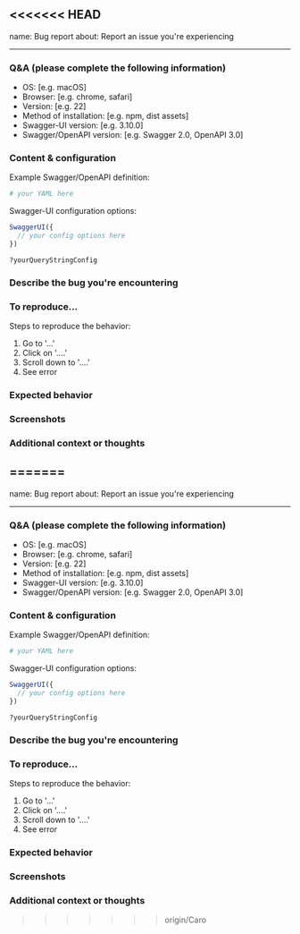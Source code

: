 <<<<<<< HEAD
---
name: Bug report
about: Report an issue you're experiencing

---

<!---
  Thanks for filing a bug report! 😄

  Before you submit, please read the following:

  If you're here to report a security issue, please STOP writing an issue and
  contact us at security@swagger.io instead!

  Search open/closed issues before submitting!

  Issues on GitHub are only related to problems of Swagger-UI itself. We'll try
  to offer support here for your use case, but we can't offer help with projects
  that use Swagger-UI indirectly, like Springfox or swagger-node.

  Likewise, we can't accept bugs in the Swagger/OpenAPI specifications
  themselves, or anything that violates the specifications.
-->

### Q&A (please complete the following information)
 - OS: [e.g. macOS]
 - Browser: [e.g. chrome, safari]
 - Version: [e.g. 22]
 - Method of installation: [e.g. npm, dist assets]
 - Swagger-UI version: [e.g. 3.10.0]
 - Swagger/OpenAPI version: [e.g. Swagger 2.0, OpenAPI 3.0]

### Content & configuration
<!--
  Provide us with a way to see what you're seeing,
  so that we can fix your issue.
-->

Example Swagger/OpenAPI definition:
```yaml
# your YAML here
```

Swagger-UI configuration options:
```js
SwaggerUI({
  // your config options here
})
```

```
?yourQueryStringConfig
```

### Describe the bug you're encountering
<!-- A clear and concise description of what the bug is. -->

### To reproduce...

Steps to reproduce the behavior:
1. Go to '...'
2. Click on '....'
3. Scroll down to '....'
4. See error

### Expected behavior
<!-- A clear and concise description of what you expected to happen. -->

### Screenshots
<!-- If applicable, add screenshots to help explain your problem. -->

### Additional context or thoughts
<!-- Add any other context about the problem here. -->
=======
---
name: Bug report
about: Report an issue you're experiencing

---

<!---
  Thanks for filing a bug report! 😄

  Before you submit, please read the following:

  If you're here to report a security issue, please STOP writing an issue and
  contact us at security@swagger.io instead!

  Search open/closed issues before submitting!

  Issues on GitHub are only related to problems of Swagger-UI itself. We'll try
  to offer support here for your use case, but we can't offer help with projects
  that use Swagger-UI indirectly, like Springfox or swagger-node.

  Likewise, we can't accept bugs in the Swagger/OpenAPI specifications
  themselves, or anything that violates the specifications.
-->

### Q&A (please complete the following information)
 - OS: [e.g. macOS]
 - Browser: [e.g. chrome, safari]
 - Version: [e.g. 22]
 - Method of installation: [e.g. npm, dist assets]
 - Swagger-UI version: [e.g. 3.10.0]
 - Swagger/OpenAPI version: [e.g. Swagger 2.0, OpenAPI 3.0]

### Content & configuration
<!--
  Provide us with a way to see what you're seeing,
  so that we can fix your issue.
-->

Example Swagger/OpenAPI definition:
```yaml
# your YAML here
```

Swagger-UI configuration options:
```js
SwaggerUI({
  // your config options here
})
```

```
?yourQueryStringConfig
```

### Describe the bug you're encountering
<!-- A clear and concise description of what the bug is. -->

### To reproduce...

Steps to reproduce the behavior:
1. Go to '...'
2. Click on '....'
3. Scroll down to '....'
4. See error

### Expected behavior
<!-- A clear and concise description of what you expected to happen. -->

### Screenshots
<!-- If applicable, add screenshots to help explain your problem. -->

### Additional context or thoughts
<!-- Add any other context about the problem here. -->
>>>>>>> origin/Caro
